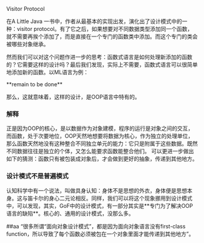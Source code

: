 Visitor Protocol

在A Little Java 一书中，作者从最基本的实现出发，演化出了设计模式中的一种：visitor protocol。有了它之后，如果想要对不同数据类型添加同一个函数，就不需要再挨个添加了，而是直接在一个专门的函数类中添加。而这个专门的类会被哪些对象继承。

然而我们可以对这个问题作进一步的思考：函数式语言是如何处理新添加的函数的？它需要这样的设计吗？最后我们发现，实际上不需要，函数式语言可以很简单地添加新的函数。以ML语言为例：

\*\*remain to be done\*\*

那么，这就意味着，这样的设计，是OOP语言中特有的。

### 解释

正是因为OOP的核心，是以数据作为对象建模，程序的运行是对象之间的交互，而函数，处于次要地位，OOP天然地想要将数据为核心，作为独立的处理单位，那么函数天然地没有这种整合不同独立单元的能力：它只是附属于这些数据。既然不同数据往往是独立的个体，又怎么能要求函数能整合他们。
可以更进一步做出如下的猜测：函数只有被包装成对象后，才会做到更好的抽象，传递到其他地方。

### 设计模式不是普遍模式

认知科学中有一个说法，叫做具身认知：身体不是思想的外衣，身体便是思想本身。这与笛卡尔的身心二元论相反。同样，我们可以将这个现象挪用到设计模式中，可以发现，其实，GoF中的设计模式，有一部分其实是\*\*专门为了解决OOP语言的缺陷\*\*。核心的、通用的设计模式，没那么多。


##aa
“很多所谓“面向对象设计模式”，都是因为面向对象语言没有first-class function，所以导致了每个函数必须被包在一个对象里面才能传递到其他地方”。